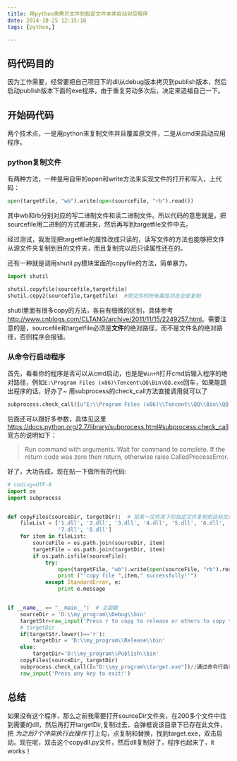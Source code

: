 ```yaml
---
title: 用python来拷贝文件到指定文件夹并启动对应程序
date: 2014-10-25 12:15:16
tags: [python,]

---
```



## 码代码目的
因为工作需要，经常要把自己项目下的dll从debug版本拷贝到publish版本，然后启动publish版本下面的exe程序，由于重复劳动多次后，决定来造福自己一下。

## 开始码代码
两个技术点，一是用python来复制文件并且覆盖原文件，二是从cmd来启动应用程序。

### python复制文件
有两种方法，一种是用自带的open和write方法来实现文件的打开和写入，上代码：

```python
open(targetFile, "wb").write(open(sourceFile, "rb").read())
```
其中wb和rb分别对应的写二进制文件和读二进制文件。所以代码的意思就是，把sourcefile用二进制的方式都进来，然后再写到targetfile文件中去。

经过测试，我发现把targetfile的属性改成只读的，读写文件的方法也能够把文件从源文件夹复制到目的文件夹，而且复制完以后只读属性还在的。

还有一种就是调用shutil.py模块里面的copyfile的方法，简单暴力。

```python
import shutil

shutil.copyfile(sourcefile,targetfile)
shutil.copy2(sourcefile,targetfile)  #原文件的所有属性状态全部复制
```
shutil里面有很多copy的方法，各自有细微的区别，具体参考<http://www.cnblogs.com/CLTANG/archive/2011/11/15/2249257.html>。需要注意的是，sourcefile和targetfile必须是**文件**的绝对路径，而不是文件名的绝对路径，否则程序会报错。

### 从命令行启动程序
首先，看看你的程序是否可以从cmd启动，也是是`Win+R`打开cmd后输入程序的绝对路径，例如`E:\Program Files (x86)\Tencent\QQ\Bin\QQ.exe`回车，如果能跳出程序的话，好办了~
用subprocess的check_call方法直接调用就可以了

```python
subprocess.check_call([u"E:\\Program Files (x86)\\Tencent\\QQ\\Bin\\QQ.exe"])
```
后面还可以跟好多参数，具体见这里<https://docs.python.org/2.7/library/subprocess.html#subprocess.check_call>
官方的说明如下：

> Run command with arguments. Wait for command to complete. If the return code was zero then return, otherwise raise CalledProcessError. 

好了，大功告成，现在贴一下做所有的代码:

```python
# coding=UTF-8
import os
import subprocess


def copyFiles(sourceDir, targetDir):  # 把某一文件夹下的指定文件复制到目标文件夹中    
    fileList = ['1.dll', '2.dll', '3.dll', '4.dll', '5.dll', '6.dll',
                '7.dll', '8.dll']
    for item in fileList:
        sourceFile = os.path.join(sourceDir, item)
        targetFile = os.path.join(targetDir, item)
        if os.path.isfile(sourceFile):
            try:                
                open(targetFile, "wb").write(open(sourceFile, "rb").read())
                print ("'copy file ",item," successfully!'")
            except StandardError, e:
                print e.message


if __name__ == "__main__":  # 主函数
    sourceDir = 'D:\\my_program\\Debug\\bin'
    targetStr=raw_input('Press r to copy to release or others to copy to publish\n')
    # targetDir
    if(targetStr.lower()=='r'):
        targetDir = 'D:\\my_program\\Release\\bin'
    else:
        targetDir='D:\\my_program\\Publish\\bin'
    copyFiles(sourceDir, targetDir)
    subprocess.check_call([u"D:\\my_program\\target.exe"])//通过命令行启动target.exe
    raw_input('Press any key to exit!')
```

## 总结
如果没有这个程序，那么之前我需要打开sourceDir文件夹，在200多个文件中找到需要的dll，然后再打开targetDir,复制过去，会弹框说该目录下已存在此文件，把 *为之后7个冲突执行此操作* 打上勾，点复制和替换，找到target.exe，双击启动。现在呢，双击这个copydll.py文件，然后dll复制好了，程序也起来了，it works！
